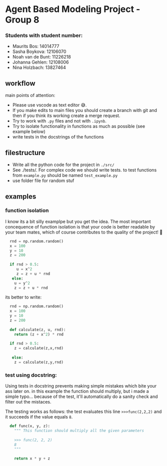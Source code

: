 # Agent Based Modeling Project - Group 8

### Students with student number:
- Maurits Bos: 14014777
- Sasha Boykova: 12106070
- Noah van de Bunt: 11226218
- Johanna Gehlen: 12108006
- Nina Holzbach: 13827464

## workflow 
main points of attention:
- Please use vscode as text editor 😅.
- If you make edits to main files you should create a branch with git and then if you think its working create a merge request. 
- Try to work with `.py` files and not with `.ipynb`. 
- Try to isolate functionality in functions as much as possible (see example below)
- write tests in the docstrings of the functions 


## filestructure
- Write all the python code for the project in `./src/` 
- See ./tests/. For complex code we should write tests. to test functions from `example.py` should be named `test_example.py`
- use folder file for random stuf



## examples

### function isolation
I know its a bit silly examplpe but you get the idea. The most important concequence of function isolation is that your code is better readable by your team mates, which of course contributes to the quality of the project! 💪 
```python
  rnd = np.random.random()
  x = 100
  y = 10
  z = 200
  
  if rnd > 0.5:
     u = x^2
     z = z + u * rnd
   else:
    u = y^2
    z = z + u * rnd  
```

its  better to write:
```python
  rnd = np.random.random()
  x = 100
  y = 10
  z = 200
  
  def calculate(z, u, rnd):
    return (z + x^2) * rnd
  
  if rnd > 0.5: 
    z = calculate(z,x,rnd)
   
   else:
    z = calculate(z,y,rnd)
```

### test using docstring:
Using tests in docstring prevents making simple mistakes which bite your ass later on.
in this example the function should multiply, but i made a simple typo...
because of the test, it'll automatically do a sanity check and filter out the mistaces.

The testing works as follows: the test evaluates this line `>>>func(2,2,2)` and it succeeds if the value equals `8`. 

```python
  def func(x, y, z):
    """ This function should multiply all the given parameters
    
    >>> func(2, 2, 2) 
    8
    """
    
    return x * y + z
```
